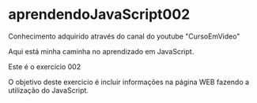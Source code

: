 # aprendendoJavaScript002

Conhecimento adquirido através do canal do youtube "CursoEmVideo"

Aqui está minha caminha no aprendizado em JavaScript.

Este é o exercício 002

O objetivo deste exercicio é incluir informações na página WEB fazendo a utilização do JavaScript.
